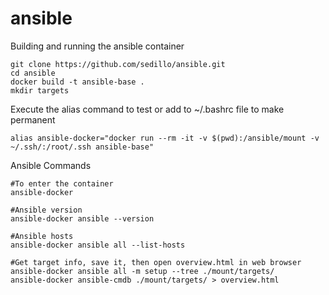 # ansible

Building and running the ansible container
```
git clone https://github.com/sedillo/ansible.git
cd ansible
docker build -t ansible-base .
mkdir targets
```
Execute the alias command to test or add to ~/.bashrc file to make permanent
```
alias ansible-docker="docker run --rm -it -v $(pwd):/ansible/mount -v ~/.ssh/:/root/.ssh ansible-base"
```
Ansible Commands
```
#To enter the container
ansible-docker 

#Ansible version
ansible-docker ansible --version

#Ansible hosts
ansible-docker ansible all --list-hosts

#Get target info, save it, then open overview.html in web browser
ansible-docker ansible all -m setup --tree ./mount/targets/
ansible-docker ansible-cmdb ./mount/targets/ > overview.html
```
